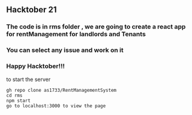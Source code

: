 ## Hacktober 21 

### The code is in rms folder , we are going to create a react app for rentManagement for landlords and Tenants

### You can select any issue and work on it 

### Happy Hacktober!!!

to start the server 

```
gh repo clone as1733/RentManagementSystem
cd rms 
npm start 
go to localhost:3000 to view the page
```

